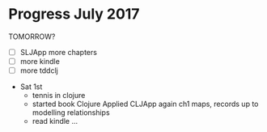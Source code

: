 # Progress July 2017

TOMORROW?
  - [ ] SLJApp more chapters
  - [ ] more kindle
  - [ ] more tddclj

* Sat 1st
  - tennis in clojure
  - started book Clojure Applied CLJApp again ch1 maps, records up to modelling
    relationships
  - read kindle ...

